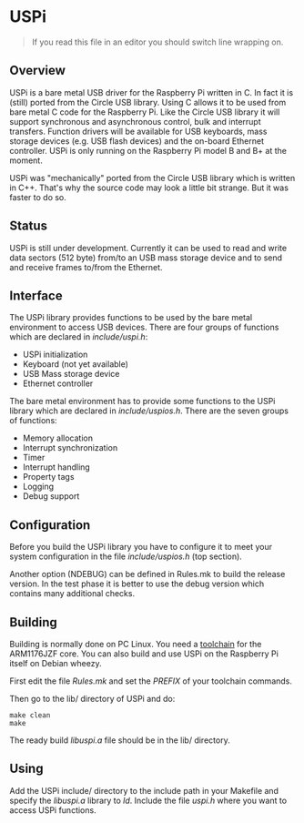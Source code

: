 USPi
====

> If you read this file in an editor you should switch line wrapping on.

Overview
--------

USPi is a bare metal USB driver for the Raspberry Pi written in C. In fact it is (still) ported from the Circle USB library. Using C allows it to be used from bare metal C code for the Raspberry Pi. Like the Circle USB library it will support synchronous and asynchronous control, bulk and interrupt transfers. Function drivers will be available for USB keyboards, mass storage devices (e.g. USB flash devices) and the on-board Ethernet controller. USPi is only running on the Raspberry Pi model B and B+ at the moment.

USPi was "mechanically" ported from the Circle USB library which is written in C++. That's why the source code may look a little bit strange. But it was faster to do so.

Status
------

USPi is still under development. Currently it can be used to read and write data sectors (512 byte) from/to an USB mass storage device and to send and receive frames to/from the Ethernet.

Interface
---------

The USPi library provides functions to be used by the bare metal environment to access USB devices. There are four groups of functions which are declared in *include/uspi.h*:

* USPi initialization
* Keyboard (not yet available)
* USB Mass storage device
* Ethernet controller

The bare metal environment has to provide some functions to the USPi library which are declared in *include/uspios.h*. There are the seven groups of functions:

* Memory allocation
* Interrupt synchronization
* Timer
* Interrupt handling
* Property tags
* Logging
* Debug support

Configuration
-------------

Before you build the USPi library you have to configure it to meet your system configuration in the file *include/uspios.h* (top section).

Another option (NDEBUG) can be defined in Rules.mk to build the release version. In the test phase it is better to use the debug version which contains many additional checks.

Building
--------

Building is normally done on PC Linux. You need a [toolchain](http://elinux.org/Rpi_Software#ARM) for the ARM1176JZF core. You can also build and use USPi on the Raspberry Pi itself on Debian wheezy.

First edit the file *Rules.mk* and set the *PREFIX* of your toolchain commands.

Then go to the lib/ directory of USPi and do:

`make clean`  
`make`

The ready build *libuspi.a* file should be in the lib/ directory.

Using
-----

Add the USPi include/ directory to the include path in your Makefile and specify the *libuspi.a* library to *ld*. Include the file *uspi.h* where you want to access USPi functions.
